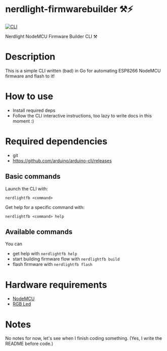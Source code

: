 # nerdlight-firmwarebuilder ⚒⚡️

[![CLI](https://github.com/ziomarco/nerdlight-firmwarebuilder/actions/workflows/cli.yaml/badge.svg)](https://github.com/ziomarco/nerdlight-firmwarebuilder/actions/workflows/cli.yaml)

Nerdlight NodeMCU Firmware Builder CLI ⚒

# Description

This is a simple CLI written (bad) in Go for automating
ESP8266 NodeMCU firmware and flash to it!

# How to use

- Install required deps
- Follow the CLI interactive instructions, too lazy to write docs in this moment :)

# Required dependencies

- git
- https://github.com/arduino/arduino-cli/releases

## Basic commands

Launch the CLI with:

```shell
nerdlightfb <command>
```

Get help for a specific command with:

```shell
nerdlightfb <command> help
```

## Available commands

You can

- get help with `nerdlightfb help`
- start building firmware flow with `nerdlightfb build`
- flash firmware with `nerdlightfb flash`

# Hardware requirements

- [NodeMCU](amazon.it/gp/product/B08J2HTG9Q/ref=ppx_yo_dt_b_search_asin_title?ie=UTF8&psc=1)
- [RGB Led](amazon.it/gp/product/B08J2HTG9Q/ref=ppx_yo_dt_b_search_asin_title?ie=UTF8&psc=1)

# Notes

No notes for now, let's see when I finish coding something.
(Yes, I write the README before code.)

